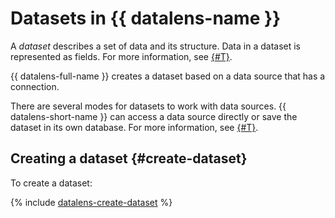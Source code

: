 # Datasets in {{ datalens-name }}

A _dataset_ describes a set of data and its structure.
Data in a dataset is represented as fields. For more information, see [{#T}](data-model.md).

{{ datalens-full-name }} creates a dataset based on a data source that has a connection.


There are several modes for datasets to work with data sources.
{{ datalens-short-name }} can access a data source directly or save the dataset in its own database. For more information, see [{#T}](settings.md).


## Creating a dataset {#create-dataset}

To create a dataset:

{% include [datalens-create-dataset](../../../_includes/datalens/operations/datalens-create-dataset.md) %}